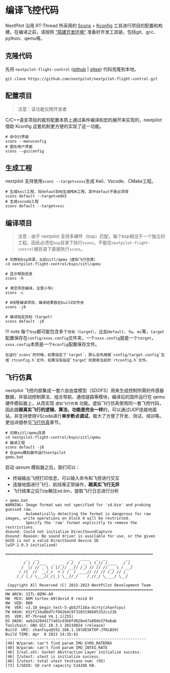 # 编译飞控代码

NextPilot 沿用 RT-Thread 所采用的 [Scons](./构建配置系统/SCons.md) + [Kconfig](./构建配置系统/Kconfig.md) 工具进行项目的配置和构建。在编译之前，请按照 [“搭建开发环境”](./01.setup-develop-environment.md) 准备好开发工具链，包括git、gcc、python、qemu等。

## 克隆代码

先将 `nextpilot-flight-control` ([github](https://github.com/nextpilot/nextpilot-flight-control.git) | [gitee](https://github.com/nextpilot/nextpilot-flight-control.git)) 代码克隆到本地。

```shell
git clone https://github.com/nextpilot/nextpilot-flight-control.git
```

## 配置项目

> 注意：该功能仅限开发者

C/C++语言项目的裁剪配置本质上通过条件编译和宏的展开来实现的，nextpilot 借助 Kconfig 这套机制更方便的实现了这一功能。

```shell
# 命令行界面
scons --menuconfig
# 图形用户界面
scons --guiconfig

```

## 生成工程

nextpilot 支持使用`scons --target=xxxx`生成 Keil、Vscode、CMake工程。

```shell
# 生成keil工程，将defaut目标生成MDK工程，其中defaut不是必须得
scons default --target=mdk5
# 生成vscode工程
scons default --target=vsc
```

## 编译项目

> 注意：由于 nextpilot 支持多硬件（bsp）匹配，每个bsp相当于一个独立的工程，因此必须在`bsp`目录下执行`scons`，不能在`nextpilot-flight-control`根目录下直接执行`scons`。

```shell
# 切换到bsp目录，比如sitl/qemu（虚拟飞行仿真）
cd nextpilot-flight-control/bsps/sitl/qemu

# 显示帮助信息
scons -h

# 清空项目编译，注意小写c
scons -c

# 8线程编译项目，编译结果放在build文件夹
scons -j8

# 编译指定目标（target)
scons default -j8
```

!!! note
    每个`bsp`都可能包含多个`目标（target）`，比如`default`、`fw`、`mc`等，`target`配置保存在`config/xxxx.config`文件夹，一个`xxxx.config`就是一个`target`，`xxxx.config`本质是一个`kconfig`配置保存文件。

    在运行`scons`的时候，如果指定了`target`，那么会先根据`config/target.config`生成`rtconfig.h`文件，如果没有指定`target`则使用当前的`rtconfig.h`文件。

## 飞行仿真

nextpilot 飞控内部集成一套六自由度模型（SDOFS）用来生成控制所需的传感器数据，并驱动控制算法、组合导航、通信链路等模块，编译后的固件运行在 qemu 硬件模拟器上，从而实现 `虚拟飞行仿真` 功能。虚拟飞行仿真使用同一套飞控代码，因此跟**跟真实飞行的逻辑、算法、功能是完全一样**的，可以通过UDP连接地面站，并支持使用VScode进行**单步断点调试**，极大了方便了开发、测试、培训等。更加详细参见[飞行仿真](../E.%E9%A3%9E%E8%A1%8C%E4%BB%BF%E7%9C%9F/sitl_qemu.md)章节。

```shell
# 切换sitl/qemu目录
cd nextpilot-flight-control/bsps/sitl/qemu
# 编译工程
scons default -j8
# 在qemu模拟器中运行nextpilot
qemu.bat
```

启动 qenum 模拟器之后，我们可以：

- 终端输出飞控打印信息，可以输入命令和飞控进行交互
- 连接地面进行飞行、航线等正常操作，**跟真实飞行无异**
- 飞行结束之后7zip解压sd.bin，提取飞行日志进行分析

```
> qemu.bat
WARNING: Image format was not specified for 'sd.bin' and probing guessed raw.
         Automatically detecting the format is dangerous for raw images, write operations on block 0 will be restricted.
         Specify the 'raw' format explicitly to remove the restrictions.
dsound: Could not initialize DirectSoundCapture
dsound: Reason: No sound driver is available for use, or the given GUID is not a valid DirectSound device ID
lwIP-2.0.3 initialized!

=================================================================
         _   __             __   ____   _  __        __
        / | / /___   _  __ / /_ / __ \ (_)/ /____   / /_
       /  |/ // _ \ | |/_// __// /_/ // // // __ \ / __/
      / /|  //  __/_>  < / /_ / ____// // // /_/ // /_
     /_/ |_/ \___//_/|_| \__//_/    /_//_/ \____/ \__/

 Copyright All Reserved (C) 2015-2023 NextPilot Development Team
=================================================================
HW ARCH: SITL-QEMU-A9
HW  MCU: ARM Cortex-A9(devid 0 revid 0)
HW  UID: 000
FW  VER: v3.10_begin_test-5-gb52f116a-dirty(zhanfuyu)
FW HASH: b52f116a0bd7cf042b4c9f3103196605352cc23b
OS  VER: RT-Thread V4.1.1(255)
OS HASH: aab2428d4177a02cd3b0fd020e47a88de379a6ab
Toolchain: GNU GCC 10.3.1 20210824 (release)
Build  URI: zhanfuyu@192.168.1.10(DESKTOP-JTKLBS9)
Build TIME: Apr  8 2023 14:35:42
--------------------------------------------------------------
[40] W/param: can't find param IMU_GYRO_RATEMAX
[40] W/param: can't find param IMU_INTEG_RATE
[46] I/sal.skt: Socket Abstraction Layer initialize success.
[46] I/utest: utest is initialize success.
[46] I/utest: total utest testcase num: (95)
[73] I/SDIO: SD card capacity 524288 KB.
```
